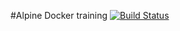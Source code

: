 #Alpine Docker training
[![Build Status](http://192.168.56.9:8080/job/alpine-pipeline/badge/icon)](http://192.168.56.9:8080/job/alpine-pipeline/)
